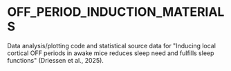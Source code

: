 # OFF_PERIOD_INDUCTION_MATERIALS

Data analysis/plotting code and statistical source data for "Inducing local cortical OFF periods in awake mice reduces sleep need and fulfills sleep functions" (Driessen et al., 2025).
